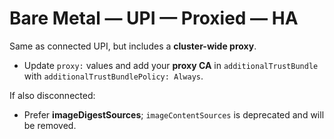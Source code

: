 # Bare Metal — UPI — Proxied — HA

Same as connected UPI, but includes a **cluster-wide proxy**.
- Update `proxy:` values and add your **proxy CA** in `additionalTrustBundle` with `additionalTrustBundlePolicy: Always`.

If also disconnected:
- Prefer **imageDigestSources**; `imageContentSources` is deprecated and will be removed.
